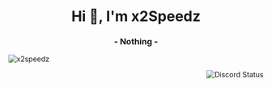 <h1 align="center">Hi 👋, I'm x2Speedz</h1>
<h3 align="center">- Nothing -</h3>

<p align="left"> <img src="https://komarev.com/ghpvc/?username=x2speedz&label=Profile%20views&color=0e75b6&style=flat" alt="x2speedz" /> </p>

<img align="right" src="https://lanyard.cnrad.dev/api/867627644567420948" alt="Discord Status">

